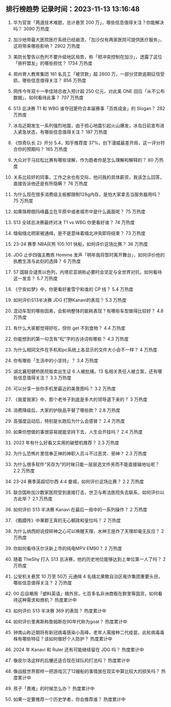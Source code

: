 
## 排行榜趋势 记录时间：2023-11-13 13:16:48
  
  1. 华为官宣「两道技术难题，总计悬赏 200 万」，哪些信息值得关注？你能解决吗？ 3090 万热度
    
  2. 加沙地带最大医院医疗系统已经崩溃，「加沙仅有两家医院可提供医疗服务」，这将带来哪些影响？ 2902 万热度
    
  3. 美防长警告以色列不要升级地区局势，称「把冲突控制在加沙」，透露了这位「铁杆盟友」的哪些担忧？ 1734 万热度
    
  4. 郑州育人教育集团 181 名员工「被贷款」超 2600 万，一部分贷款逾期征信受损，哪些信息值得关注？ 856 万热度
    
  5. 网传今年双十一李佳琦总收入预计超 250 亿元，对此美 ONE 回应「从不公布数据」，如何看待此事？ 707 万热度
    
  6. S13 总决赛 T1 和 WBG 谁夺冠更符合本届赛事「百炼成金」的 Slogan？ 282 万热度
    
  7. 冰岛近期发生一系列强烈地震，由于担心地震引起火山爆发，冰岛日前宣布进入紧急状态，有哪些信息值得关注？ 187 万热度
    
  8. 《惊奇队长 2》开分 5.4，知乎推荐度 37%，创下漫威最差开局，这一评分符合你的预期吗？ 165 万热度
    
  9. 大众对于马拉松比赛有哪些误解，作为跑者你是怎么理解和解释的？ 80 万热度
    
  10. 关系比较好的同事，工作之余也有交际，他问我的具体薪资，我该怎么回答，直接告诉他还是有所隐瞒？ 76 万热度
    
  11. 为什么现在很多消费级主板都限制128g内存，是怕大家拿去当服务器用吗？ 75 万热度
    
  12. 如果珠穆朗玛峰矗立在平原中或者城市中是什么画面呢？ 75 万热度
    
  13. S13 全球总决赛最终对决 T1 vs WBG 你更看好谁？ 74 万热度
    
  14. 缅甸缅北明家被通缉，是不是意味着缅北冲突即将结束？ 73 万热度
    
  15. 23-24 赛季 NBA灰熊 105:101 快船，如何评价这场比赛？ 36 万热度
    
  16. JDG 止步四强主教练 Homme 发声「明年我将暂时离开舞台」，如何评价他的执教生涯与此刻的选择？ 6 万热度
    
  17. 57 国联合谴责以色列，内塔尼亚胡称必要时会坚定与全世界对抗，如何看待这一发言？ 5.7 万热度
    
  18. 《宁安如梦》中，你更看好姜雪宁和谁的 CP 线？ 5.4 万热度
    
  19. 如何评价S13半决赛 JDG 打野Kanavi的表现？ 5.3 万热度
    
  20. 混动车型的哪些因素，会影响整体的能耗表现？有哪些车型做得比较好？ 4.8 万热度
    
  21. 有什么大家都觉得好吃，但你 get 不到食物？ 4.4 万热度
    
  22. 你能想到的第一句含有“松”字的古诗词有哪些？ 4.3 万热度
    
  23. 为什么相同文件在手机和pc系统上各显示的文件大小会不一样？ 4 万热度
    
  24. 你有哪些「生活中的小坚持」？ 3.4 万热度
    
  25. 湖北襄阳健桥医院贩卖出生证 6 人被批捕，13 名相关责任人被立案，还有哪些信息值得关注？ 3.3 万热度
    
  26. 可以分享一张你手机里最近的美景图吗？ 3.2 万热度
    
  27. 《我爱我家》中，那个老爷子到底是多大的领导退下来的？ 3 万热度
    
  28. 消费降级后，大家的护肤品平替了哪些款？ 2.8 万热度
    
  29. 高强度运动后，特别是长跑后为什么会感冒？ 2.4 万热度
    
  30. 如果你想做的事很容易就能坚持下去，人生会开挂吗？ 2.4 万热度
    
  31. 2023 年有什么好看又实用的破壁机推荐？ 2.3 万热度
    
  32. 为什么恐怖片里信奉正神的神职人员斗不过恶灵、邪神？ 2.3 万热度
    
  33. 为什么很多软件“另存为”的时候只能一层层选文件夹而不能直接输地址呢？ 2.2 万热度
    
  34. 23-24 赛季英超切尔西 4:4 曼城，如何评价这场比赛？ 2.2 万热度
    
  35. 联合国称加沙数家医院受到直接打击，世卫与希法医院失去联系，如何评价以方此举？ 2.1 万热度
    
  36. 如何评价 S13 半决赛 Kanavi 在最后一局中的一系列操作？ 2 万热度
    
  37. 《甄嬛传》中果郡王真的无心朝政和皇位吗？ 2 万热度
    
  38. 为什么纳西妲说捏碎神之心可以唤醒天理，水神王座炸了天理却毫无反应？ 2 万热度
    
  39. 你如何看待沃尔沃新上市的纯电MPV EM90？ 2 万热度
    
  40. 随着 TheShy 打入 S13 总决赛，他的历史地位能够达到上单位第一人了吗？ 2 万热度
    
  41. 公安机关悬赏 10 万至 50万 元通缉 4 名缅北果敢自治区电诈集团重要头目，哪些信息值得关注？ 2 万热度
    
  42. 00 后自嘲用「塑料英语」搞外贸，七百多名非洲商贩在群里等国货，如何看待这种需求和商机？ 热度累计中
    
  43. 如何评价 S13 半决赛 369 的表现？ 热度累计中
    
  44. 如何评价里弗斯称詹姆斯在90年代称为goat？ 热度累计中
    
  45. 钟南山称近期将有新冠病毒感染小高峰，老年人需接种二代疫苗，此轮病毒毒株有哪些特征？该如何做好个人防护？ 热度累计中
    
  46. 2024 年 Kanavi 和 Ruler 还有可能继续留在 JDG 吗？ 热度累计中
    
  47. 像皮尔洛这样的后腰还适合现在球队的打法吗？ 热度累计中
    
  48. 像战舰世界那样一把游戏沉了12艘船的事情放在现实中算比较大的损失吗？ 热度累计中
    
  49. 孩子「畏难」的时候怎么办？ 热度累计中
    
  50. 如果一定要推荐一个历史学者，你会推荐谁？ 热度累计中
    